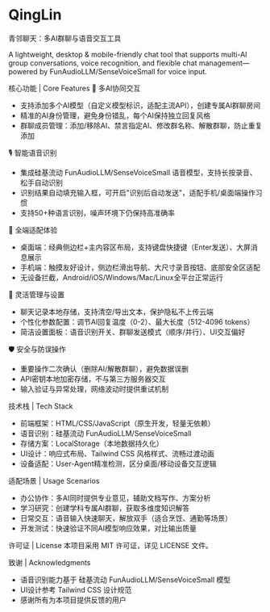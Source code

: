 # QingLin
青邻聊天：多AI群聊与语音交互工具
 
A lightweight, desktop & mobile-friendly chat tool that supports multi-AI group conversations, voice recognition, and flexible chat management—powered by FunAudioLLM/SenseVoiceSmall for voice input.
 
核心功能 | Core Features
🤖 多AI协同交互
- 支持添加多个AI模型（自定义模型标识，适配主流API），创建专属AI群聊房间
- 精准的AI身份管理，避免身份错乱，每个AI保持独立回复风格
- 群聊成员管理：添加/移除AI、禁言指定AI、修改群名称、解散群聊，防止重复添加
 
🎙️ 智能语音识别
- 集成硅基流动 FunAudioLLM/SenseVoiceSmall 语音模型，支持长按录音、松手自动识别
- 识别结果自动填充输入框，可开启"识别后自动发送"，适配手机/桌面端操作习惯
- 支持50+种语言识别，噪声环境下仍保持高准确率
 
📱 全端适配体验
- 桌面端：经典侧边栏+主内容区布局，支持键盘快捷键（Enter发送）、大屏消息展示
- 手机端：触摸友好设计，侧边栏滑出导航、大尺寸录音按钮、底部安全区适配
- 无设备拦截，Android/iOS/Windows/Mac/Linux全平台正常运行
 
🔧 灵活管理与设置
- 聊天记录本地存储，支持清空/导出文本，保护隐私不上传云端
- 个性化参数配置：调节AI回复温度（0-2）、最大长度（512-4096 tokens）
- 简洁设置面板：语音识别开关、群聊发送模式（顺序/并行）、UI交互偏好
 
🛡️ 安全与防误操作
- 重要操作二次确认（删除AI/解散群聊），避免数据误删
- API密钥本地加密存储，不与第三方服务器交互
- 输入验证与异常处理，网络波动时提供重试机制
 
技术栈 | Tech Stack
- 前端框架：HTML/CSS/JavaScript（原生开发，轻量无依赖）
- 语音识别：硅基流动 FunAudioLLM/SenseVoiceSmall
- 存储方案：LocalStorage（本地数据持久化）
- UI设计：响应式布局、Tailwind CSS 风格样式、流畅过渡动画
- 设备适配：User-Agent精准检测，区分桌面/移动设备交互逻辑
 
适配场景 | Usage Scenarios
- 办公协作：多AI同时提供专业意见，辅助文档写作、方案分析
- 学习研究：创建学科专属AI群聊，获取多维度知识解答
- 日常交互：语音输入快速聊天，解放双手（适合烹饪、通勤等场景）
- 开发测试：快速验证不同AI模型响应效果，对比输出质量
 
许可证 | License
本项目采用 MIT 许可证，详见 LICENSE 文件。
 
致谢 | Acknowledgments
- 语音识别能力基于 硅基流动 FunAudioLLM/SenseVoiceSmall 模型
- UI设计参考 Tailwind CSS 设计规范
- 感谢所有为本项目提供反馈的用户
